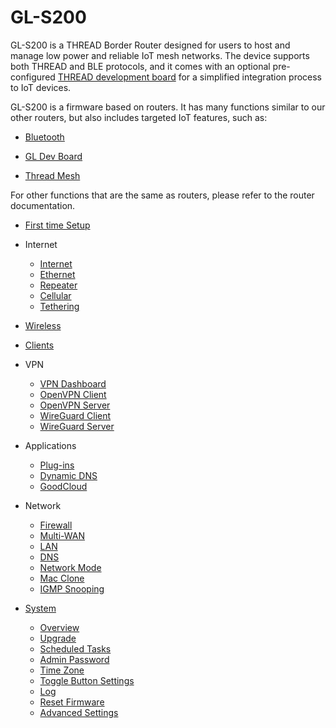 # GL-S200

GL-S200 is a THREAD Border Router designed for users to host and manage low power and reliable IoT mesh networks. The device supports both THREAD and BLE protocols, and it comes with an optional pre-configured [THREAD development board](../../iot_dev_board/index.md) for a simplified integration process to IoT devices.

GL-S200 is a firmware based on routers. It has many functions similar to our other routers, but also includes targeted IoT features, such as:

* [Bluetooth](bluetooth.md)

* [GL Dev Board](../../iot_dev_board/index.md)

* [Thread Mesh](thread_mesh.md)

For other functions that are the same as routers, please refer to the router documentation.

* [First time Setup](https://docs.gl-inet.com/router/en/4/tutorials/first_time_setup/)

* Internet
    * [Internet](https://docs.gl-inet.com/router/en/4/tutorials/internet/)
    * [Ethernet](https://docs.gl-inet.com/router/en/4/tutorials/internet_ethernet/)
    * [Repeater](https://docs.gl-inet.com/router/en/4/tutorials/internet_repeater/)
    * [Cellular](https://docs.gl-inet.com/router/en/4/tutorials/internet_cellular/)
    * [Tethering](https://docs.gl-inet.com/router/en/4/tutorials/internet_tethering/)

* [Wireless](https://docs.gl-inet.com/router/en/4/tutorials/wireless/)

* [Clients](https://docs.gl-inet.com/router/en/4/tutorials/clients/)

* VPN
    * [VPN Dashboard](https://docs.gl-inet.com/router/en/4/tutorials/vpn_dashboard/)
    * [OpenVPN Client](https://docs.gl-inet.com/router/en/4/tutorials/openvpn_client/)
    * [OpenVPN Server](https://docs.gl-inet.com/router/en/4/tutorials/openvpn_server/)
    * [WireGuard Client](https://docs.gl-inet.com/router/en/4/tutorials/wireguard_client/)
    * [WireGuard Server](https://docs.gl-inet.com/router/en/4/tutorials/wireguard_server/)

* Applications
    * [Plug-ins](https://docs.gl-inet.com/router/en/4/tutorials/plugins/)
    * [Dynamic DNS](https://docs.gl-inet.com/router/en/4/tutorials/ddns/)
    * [GoodCloud](https://docs.gl-inet.com/router/en/4/tutorials/cloud/)

* Network
    * [Firewall](https://docs.gl-inet.com/router/en/4/tutorials/firewall/)
    * [Multi-WAN](https://docs.gl-inet.com/router/en/4/tutorials/multiwan/)
    * [LAN](https://docs.gl-inet.com/router/en/4/tutorials/lan/)
    * [DNS](https://docs.gl-inet.com/router/en/4/tutorials/dns/)
    * [Network Mode](https://docs.gl-inet.com/router/en/4/tutorials/network_mode/)
    * [Mac Clone](https://docs.gl-inet.com/router/en/4/tutorials/mac_clone/)
    * [IGMP Snooping](https://docs.gl-inet.com/router/en/4/tutorials/igmp_snooping/)

* [System](https://docs.gl-inet.com/en/4/tutorials/system/)
    * [Overview](https://docs.gl-inet.com/en/4/tutorials/system/overview/)
    * [Upgrade](https://docs.gl-inet.com/en/4/tutorials/system/upgrade/)
    * [Scheduled Tasks](https://docs.gl-inet.com/en/4/tutorials/system/scheduled_tasks/)
    * [Admin Password](https://docs.gl-inet.com/en/4/tutorials/system/admin_password/)
    * [Time Zone](https://docs.gl-inet.com/en/4/tutorials/system/time_zone/)
    * [Toggle Button Settings](https://docs.gl-inet.com/en/4/tutorials/system/toggle_button_settings/)
    * [Log](https://docs.gl-inet.com/en/4/tutorials/system/log/)
    * [Reset Firmware](https://docs.gl-inet.com/en/4/tutorials/system/reset_firmware/)
    * [Advanced Settings](https://docs.gl-inet.com/en/4/tutorials/system/advanced_settings/)
